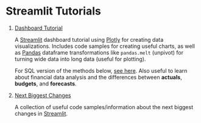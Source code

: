 # Streamlit Tutorials

1. [Dashboard Tutorial](./dashboard-tutorial/)

    A [Streamlit](https://docs.streamlit.io/) dashboard tutorial using [Plotly](https://plotly.com/python/) for creating data visualizations. Includes code samples for creating useful charts, as well as [Pandas](https://pandas.pydata.org/docs/reference/api/pandas.melt.html) dataframe transformations like `pandas.melt` (unpivot) for turning wide data into long data (useful for plotting).

    For SQL version of the methods below, [see here](https://github.com/andfanilo/social-media-tutorials/blob/master/20230816-stdashboard/streamlit_app.py). Also useful to learn about financial data analysis and the differences between **actuals**, **budgets**, and **forecasts**.

2. [Next Biggest Changes](./next-biggest-changes/)

    A collection of useful code samples/information about the next biggest changes in [Streamlit](https://docs.streamlit.io/).
